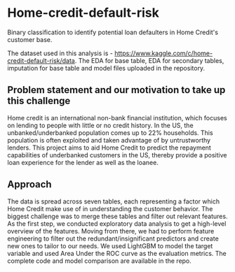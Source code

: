 # Home-credit-default-risk
Binary classification to identify potential loan defaulters in Home Credit's customer base. 

The dataset used in this analysis is - https://www.kaggle.com/c/home-credit-default-risk/data. The EDA for base table, EDA for secondary tables, imputation for base table and model files uploaded in the repository.

## Problem statement and our motivation to take up this challenge
Home credit is an international non-bank financial institution, which focuses on lending to people with little or no credit history. In the US, the unbanked/underbanked population comes up to 22% households. This population is often exploited and taken advantage of by untrustworthy lenders. This project aims to aid Home Credit to predict the repayment capabilities of underbanked customers in the US, thereby provide a positive loan experience for the lender as well as the loanee.

## Approach
The data is spread across seven tables, each representing a factor which Home Credit make use of in understanding the customer behavior. The biggest challenge was to merge these tables and filter out relevant features. As the first step, we conducted exploratory data analysis to get a high-level overview of the features. 
Moving from there, we had to perform feature engineering to filter out the redundant/insignificant predictors and create new ones to tailor to our needs. We used LightGBM to model the target variable and used Area Under the ROC curve as the evaluation metrics. The complete code and model comparison are available in the repo. 
 
